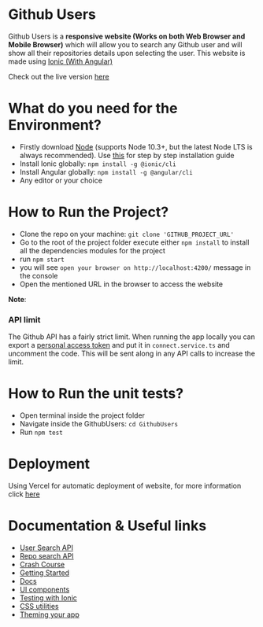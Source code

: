# Github Users

Github Users is a **responsive website (Works on both Web Browser and Mobile Browser)** which will allow you to search any Github user and will show all their repositories details upon selecting the user. This website is made using [Ionic (With Angular)](https://ionicframework.com/docs/angular/overview)

Check out the live version [here](https://github-users-preetiw.vercel.app/)

# What do you need for the Environment?
* Firstly download [Node](https://nodejs.org/) (supports Node 10.3+, but the latest Node LTS is always recommended). Use [this](https://www.youtube.com/playlist?list=PLBBog2r6uMCQN4X3Aa_jM9qVjgMCHMWx6) for step by step installation guide 
* Install Ionic globally: `npm install -g @ionic/cli`
* Install Angular globally: `npm install -g @angular/cli`
* Any editor or your choice

# How to Run the Project?
* Clone the repo on your machine: `git clone 'GITHUB_PROJECT_URL'`
* Go to the root of the project folder execute either `npm install` to install all the dependencies modules for the project
* run `npm start`
* you will see `open your browser on http://localhost:4200/` message in the console
* Open the mentioned URL in the browser to access the website

__Note__:
### API limit

The Github API has a fairly strict limit. When running the app locally you can export a [personal
access token](https://github.com/blog/1509-personal-api-tokens) and put it in `connect.service.ts` and uncomment the code. This will be
sent along in any API calls to increase the limit.


# How to Run the unit tests?

* Open terminal inside the project folder
* Navigate inside the GithubUsers: `cd GithubUsers`
* Run `npm test`

# Deployment

Using Vercel for automatic deployment of website, for more information click [here](https://vercel.com/) 

# Documentation & Useful links
- [User Search API](https://docs.github.com/en/rest/reference/search#search-users)
- [Repo search API](https://docs.github.com/en/rest/reference/repos#list-repositories-for-a-user)
- [Crash Course](https://www.youtube.com/watch?v=r2ga-iXS5i4)
- [Getting Started](https://ionicframework.com/getting-started#cli)
- [Docs](https://ionicframework.com/docs)
- [UI components](https://ionicframework.com/docs/components/)
- [Testing with Ionic](https://ionicframework.com/docs/building/testing)
- [CSS utilities](https://ionicframework.com/docs/layout/css-utilities)
- [Theming your app](https://ionicframework.com/docs/theming/basics)
